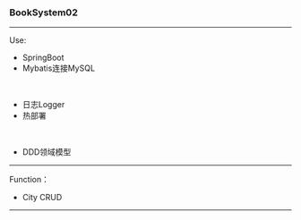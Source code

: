 
### BookSystem02

---

Use:

- SpringBoot
- Mybatis连接MySQL

<br/>

- 日志Logger
- 热部署

<br/>

- DDD领域模型

---

Function：

- City CRUD

---
